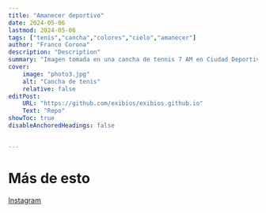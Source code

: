 ```yaml
---
title: "Amanecer deportivo"
date: 2024-05-06
lastmod: 2024-05-06
tags: ["tenis","cancha","colores","cielo","amanecer"]
author: "Franco Corona"
description: "Description" 
summary: "Imagen tomada en una cancha de tennis 7 AM en Ciudad Deportiva" 
cover:
    image: "photo3.jpg"
    alt: "Cancha de tenis"
    relative: false
editPost:
    URL: "https://github.com/exibios/exibios.github.io"
    Text: "Repo"
showToc: true
disableAnchoredHeadings: false


---
```


# Más de esto

[Instagram](https://www.instagram.com/p/C9qgO-OtZHG/?utm_source=ig_web_copy_link&igsh=MzRlODBiNWFlZA==)